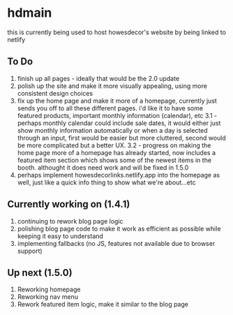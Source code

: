 # hdmain

this is currently being used to host howesdecor's website by being linked to netlify

## To Do
1. finish up all pages - ideally that would be the 2.0 update
2. polish up the site and make it more visually appealing, using more consistent design choices
3. fix up the home page and make it more of a homepage, currently just sends you off to all these different pages. i'd like it to have some featured products, important monthly information (calendar), etc
3.1 - perhaps monthly calendar could include sale dates, it would either just show monthly information automatically or when a day is selected through an input, first would be easier but more cluttered, second would be more complicated but a better UX.
3.2 - progress on making the home page more of a homepage has already started, now includes a featured item section which shows some of the newest items in the booth. althought it does need work and will be fixed in 1.5.0
5. perhaps implement howesdecorlinks.netlify.app into the homepage as well, just like a quick info thing to show what we're about...etc

## Currently working on (1.4.1)
1. continuing to rework blog page logic
2. polishing blog page code to make it work as efficient as possible while keeping it easy to understand
3. implementing fallbacks (no JS, features not available due to browser support)

## Up next (1.5.0)
1. Reworking homepage
2. Reworking nav menu
3. Rework featured item logic, make it similar to the blog page
